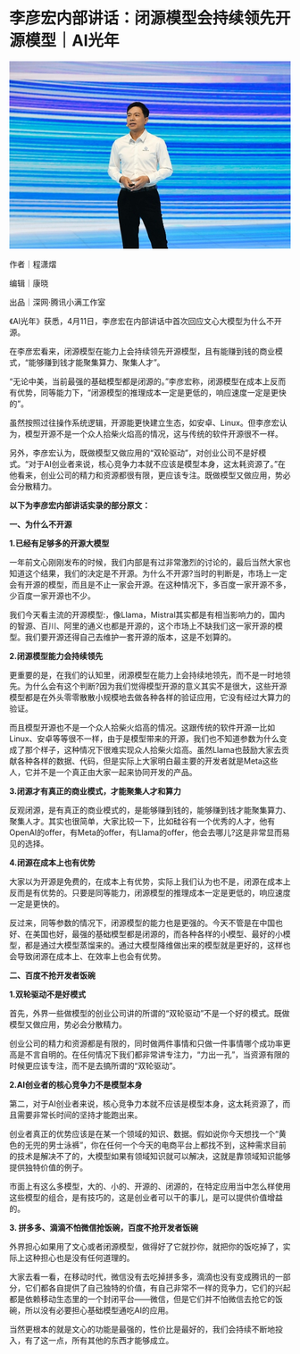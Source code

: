 # 李彦宏内部讲话：闭源模型会持续领先开源模型｜AI光年

![ae34d1ef6b1fcf9a0d8cb89bbd00f1d1.jpg](https://raw.githubusercontent.com/qqhsx/qqnews_image/main/2024/04/11/李彦宏内部讲话：闭源模型会持续领先开源模型｜AI光年/ae34d1ef6b1fcf9a0d8cb89bbd00f1d1.jpg)

作者｜程潇熠

编辑｜康晓

出品｜深网·腾讯小满工作室

《AI光年》获悉，4月11日，李彦宏在内部讲话中首次回应文心大模型为什么不开源。

在李彦宏看来，闭源模型在能力上会持续领先开源模型，且有能赚到钱的商业模式，“能够赚到钱才能聚集算力、聚集人才”。

“无论中美，当前最强的基础模型都是闭源的。”李彦宏称，闭源模型在成本上反而有优势，同等能力下，“闭源模型的推理成本一定是更低的，响应速度一定是更快的”。

虽然按照过往操作系统逻辑，开源能更快建立生态，如安卓、Linux。但李彦宏认为，模型开源不是一个众人拾柴火焰高的情况，这与传统的软件开源很不一样。

另外，李彦宏认为，既做模型又做应用的“双轮驱动”，对创业公司不是好模式。“对于AI创业者来说，核心竞争力本就不应该是模型本身，这太耗资源了。”在他看来，创业公司的精力和资源都很有限，更应该专注。既做模型又做应用，势必会分散精力。

**以下为李彦宏内部讲话实录的部分原文：**

**一、为什么不开源**

**1.已经有足够多的开源大模型**

一年前文心刚刚发布的时候，我们内部是有过非常激烈的讨论的，最后当然大家也知道这个结果，我们的决定是不开源。为什么不开源?当时的判断是，市场上一定会有开源的模型，而且是不止一家会开源。在这种情况下，多百度一家开源不多，少百度一家开源也不少。

我们今天看主流的开源模型:，像Llama，Mistral其实都是有相当影响力的，国内的智源、百川、阿里的通义也都是开源的，这个市场上不缺我们这一家开源的模型。我们要开源还得自己去维护一套开源的版本，这是不划算的。

**2.闭源模型能力会持续领先**

更重要的是，在我们的认知里，闭源模型在能力上会持续地领先，而不是一时地领先。为什么会有这个判断?因为我们觉得模型开源的意义其实不是很大，这些开源模型都是在外头零零散散小规模地去做各种各样的验证应用，它没有经过大算力的验证。

而且模型开源也不是一个众人拾柴火焰高的情况。这跟传统的软件开源一比如Linux、安卓等等很不一样，由于是模型带来的开源，我们也不知道参数为什么变成了那个样子，这种情况下很难实现众人拾柴火焰高。虽然Llama也鼓励大家去贡献各种各样的数据、代码，但是实际上大家明白最主要的开发者就是Meta这些人，它并不是一个真正由大家一起来协同开发的产品。

**3.闭源才有真正的商业模式，才能聚集人才和算力**

反观闭源，是有真正的商业模式的，是能够赚到钱的，能够赚到钱才能聚集算力、聚集人才。其实也很简单，大家比较一下，比如硅谷有一个优秀的人才，他有OpenAI的offer，有Meta的offer，有Llama的offer，他会去哪儿?这是非常显而易见的选择。

**4.闭源在成本上也有优势**

大家以为开源是免费的，在成本上有优势，实际上我们认为也不是，闭源在成本上反而是有优势的。只要是同等能力，闭源模型的推理成本一定是更低的，响应速度一定是更快的。

反过来，同等参数的情况下，闭源模型的能力也是更强的。今天不管是在中国也好、在美国也好，最强的基础模型都是闭源的，而各种各样的小模型、最好的小模型，都是通过大模型蒸馏来的。通过大模型降维做出来的模型就是更好的，这样也会导致闭源在成本上、在效率上也会有优势。

**二、百度不抢开发者饭碗**

**1.双轮驱动不是好模式**

首先，外界一些做模型的创业公司讲的所谓的“双轮驱动”不是一个好的模式。既做模型又做应用，势必会分散精力。

创业公司的精力和资源都是有限的，同时做两件事情和只做一件事情哪个成功率更高是不言自明的。在任何情况下我们都非常讲专注力，“力出一孔”，当资源有限的时候更应该专注，而不是去搞所谓的“双轮驱动”。

**2.AI创业者的核心竞争力不是模型本身**

第二，对于AI创业者来说，核心竞争力本就不应该是模型本身，这太耗资源了，而且需要非常长时间的坚持才能跑出来。

创业者真正的优势应该是在某一个领域的知识、数据。假如说你今天想找一个“黄色的无兜的男士泳裤”，你在任何一个今天的电商平台上都找不到，这种需求目前的技术是解决不了的，大模型如果有领域知识就可以解决，这就是靠领域知识能够提供独特价值的例子。

市面上有这么多模型，大的、小的、开源的、闭源的，在特定应用当中怎么样使用这些模型的组合，是有技巧的，这是创业者可以干的事儿，是可以提供价值增益的。

**3\. 拼多多、滴滴不怕微信抢饭碗，百度不抢开发者饭碗**

外界担心如果用了文心或者闭源模型，做得好了它就抄你，就把你的饭吃掉了，实际上这种担心也是没有任何道理的。

大家去看一看，在移动时代，微信没有去吃掉拼多多，滴滴也没有变成腾讯的一部分，它们都各自提供了自己独特的价值，有自己非常不一样的竞争力，它们的兴起都是依赖移动生态里的一个封闭平台——微信，但是它们并不怕微信去抢它的饭碗，所以没有必要担心基础模型通吃AI的应用。

当然更根本的就是文心的功能是最强的，性价比是最好的，我们会持续不断地投入，有了这一点，所有其他的东西才能够成立。

